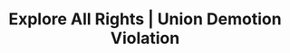 ---
title: Explore All Rights | Union Demotion Violation
layout: entitlement
experience: "I filed a charge with the NLRB and was demoted as a result."
right: organizing-rights

entitlement:
  - header: You have the right to be treated equally.
  - description: You have the right to exercise your rights related to forming, joining, or assisting a labor organization for collective bargaining purposes or working together without a union to improve terms and conditions of employment. You have a right to participate or not participate in any of these activities. You have a right to not be restrained or coerced by employers or labor organizations in exercising these rights.

actions:
  - { header: "File a charge to protect your rights.", description: "You have a right to be treated equally, start by filing a charge with the National Labor Relations Board.", id: "nlrb-claim", cta: "File Now" }

---